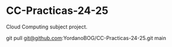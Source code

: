 # CC-Practicas-24-25
Cloud Computing subject project.

git pull git@github.com:YordanoBOG/CC-Practicas-24-25.git main
